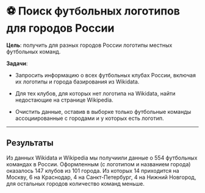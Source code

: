 # ⚽ Поиск футбольных логотипов для городов России

**Цель**: получить для разных городов России логотипы местных футбольных команд.


**Задачи**:

- Запросить информацию о всех футбольных клубах России, включая их логотипы и города базирования из Wikidata.

- Для тех клубов, для которых нет логотипа на Wikidata, найти недостающие на странице Wikipedia.

- Очистить данные, оставив в выборке только футбольные команды ассоциированные с городами и у которых есть логотип.

---

## Результаты

Из данных Wikidata и Wikipedia мы получиили данные о 554 футбольных командах в России. Оформленным (с логотипом и названием города) оказалось 147 клубов из 101 города. Из которых 14 приходится на Москву, 6 на Краснодар, 4 на Санкт-Петербург, 4 на Нижний Новгород, для остальных городов количество команд меньше.
